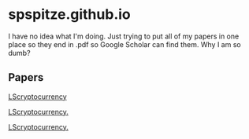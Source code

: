 # spspitze.github.io

I have no idea what I'm doing. Just trying to put all of my papers in one place so they end in .pdf so Google Scholar can find them. Why I am so dumb?

## Papers

[LScryptocurrency](https://github.com/spspitze/spspitze.github.io/blob/main/papers/Liang_Spitze_Cryptocurrency.pdf)

<a href="https://github.com/spspitze/spspitze.github.io/blob/main/papers/Liang_Spitze_Cryptocurrency.pdf" target="_blank">LScryptocurrency.</a>

<a href="https://github.com/spspitze/spspitze.github.io/blob/main/papers/Liang_Spitze_Cryptocurrency.pdf" class="image fit"><img src="images/marr_pic.jpg" alt="">LScryptocurrency.</a>
